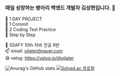 ### 매일 성장하는 병아리 백엔드 개발자 김성현입니다. 👋

💬 1 DAY PROJECT <br>
  🌱 1 Commit <br>
  🌱 2 Coding Test Practice <br>
  🌱 Step by Step
  <br>

🔭 SSAFY 10th 자바 전공 6반 <br>
📫 email: oilater@naver.com <br>
😄 velog: https://velog.io/@oilater
<!--
**oilater/oilater** is a ✨ _special_ ✨ repository because its `README.md` (this file) appears on your GitHub profile.



- 
- 🌱 I’m currently learning ...
- 👯 I’m looking to collaborate on ...
- 🤔 I’m looking for help with ...
- 💬 Ask me about ...
- 📫 How to reach me: ...

- ⚡ Fun fact: ...
-->
![Anurag's GitHub stats](https://github-readme-stats.vercel.app/api?username=oilater&show_icons=true&theme=radical)
[![Solved.ac
프로필](http://mazassumnida.wtf/api/generate_badge?boj={oilater})](https://solved.ac/{oilater})
